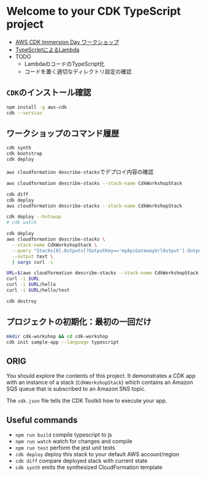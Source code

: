 # Welcome to your CDK TypeScript project

- [AWS CDK Immersion Day ワークショップ](https://catalog.us-east-1.prod.workshops.aws/workshops/10141411-0192-4021-afa8-2436f3c66bd8/ja-JP)
- [TypeScriptによるLambda](https://docs.aws.amazon.com/ja_jp/lambda/latest/dg/typescript-handler.html)
- TODO
  - LambdaのコードのTypeScript化
  - コードを置く適切なディレクトリ設定の確認

## `CDK`のインストール確認

```sh
npm install -g aws-cdk
cdk --version
```

## ワークショップのコマンド履歴

```sh
cdk synth
cdk bootstrap
cdk deploy
```

`aws cloudformation describe-stacks`でデプロイ内容の確認

```sh
aws cloudformation describe-stacks --stack-name CdkWorkshopStack
```

```sh
cdk diff
cdk deploy
aws cloudformation describe-stacks --stack-name CdkWorkshopStack
```

```sh
cdk deploy --hotswap
# cdk watch
```

```sh
cdk deploy
aws cloudformation describe-stacks \
  --stack-name CdkWorkshopStack \
  --query "Stacks[0].Outputs[?OutputKey=='myApiGatewayUrlOutput'].OutputValue" \
  --output text \
  | xargs curl -i
```

```sh
URL=$(aws cloudformation describe-stacks --stack-name CdkWorkshopStack --query "Stacks[0].Outputs[?OutputKey=='myApiGatewayUrlOutput'].OutputValue" --output text)
curl -i $URL
curl -i $URL/hello
curl -i $URL/hello/test
```

```sh
cdk destroy
```

## プロジェクトの初期化：最初の一回だけ

```sh
mkdir cdk-workshop && cd cdk-workshop
cdk init sample-app --language typescript
```

## ORIG

You should explore the contents of this project. It demonstrates a CDK app with an instance of a stack (`CdkWorkshopStack`)
which contains an Amazon SQS queue that is subscribed to an Amazon SNS topic.

The `cdk.json` file tells the CDK Toolkit how to execute your app.

## Useful commands

- `npm run build`   compile typescript to js
- `npm run watch`   watch for changes and compile
- `npm run test`    perform the jest unit tests
- `cdk deploy`      deploy this stack to your default AWS account/region
- `cdk diff`        compare deployed stack with current state
- `cdk synth`       emits the synthesized CloudFormation template
